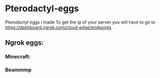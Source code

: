 # Pterodactyl-eggs
Pterodactyl eggs i made
To get the ip of your server you will have to go to https://dashboard.ngrok.com/cloud-edge/endpoints

## Ngrok eggs:
### Minecraft:

### Beammmp
